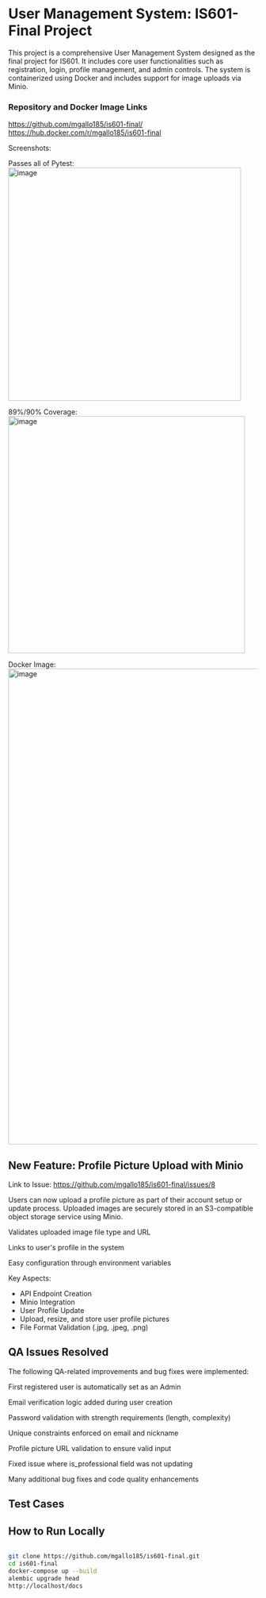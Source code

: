 # User Management System: IS601-Final Project

This project is a comprehensive User Management System designed as the final project for IS601. It includes core user functionalities such as registration, login, profile management, and admin controls. The system is containerized using Docker and includes support for image uploads via Minio.


### Repository and Docker Image Links
https://github.com/mgallo185/is601-final/
https://hub.docker.com/r/mgallo185/is601-final


Screenshots:

Passes all of Pytest: <img width="470" alt="image" src="https://github.com/user-attachments/assets/c92c67a0-7d88-406c-843d-8ae7d42bbd07" />

89%/90% Coverage: <img width="478" alt="image" src="https://github.com/user-attachments/assets/0780d693-3c4d-417c-8103-a8e817752eb1" />


Docker Image: <img width="959" alt="image" src="https://github.com/user-attachments/assets/69e8f95f-d332-4d0a-b5c0-f85ebba332a5" />


## New Feature: Profile Picture Upload with Minio

Link to Issue: https://github.com/mgallo185/is601-final/issues/8

Users can now upload a profile picture as part of their account setup or update process. Uploaded images are securely stored in an S3-compatible object storage service using Minio.

Validates uploaded image file type and URL

Links to user's profile in the system

Easy configuration through environment variables

Key Aspects: 
- API Endpoint Creation
- Minio Integration
- User Profile Update
- Upload, resize, and store user profile pictures
- File Format Validation (.jpg, .jpeg, .png)




## QA Issues Resolved

The following QA-related improvements and bug fixes were implemented:

 First registered user is automatically set as an Admin

 Email verification logic added during user creation

 Password validation with strength requirements (length, complexity)

 Unique constraints enforced on email and nickname

 Profile picture URL validation to ensure valid input

 Fixed issue where is_professional field was not updating

 Many additional bug fixes and code quality enhancements





## Test Cases


## How to Run Locally

```bash

git clone https://github.com/mgallo185/is601-final.git
cd is601-final
docker-compose up --build
alembic upgrade head
http://localhost/docs

```

